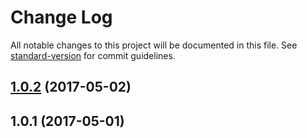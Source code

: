 # Change Log

All notable changes to this project will be documented in this file.
See [standard-version](https://github.com/conventional-changelog/standard-version) for commit guidelines.

<a name="1.0.2"></a>
## [1.0.2](https://github.com/almin/almin/compare/example-todomvc@1.0.1...example-todomvc@1.0.2) (2017-05-02)




<a name="1.0.1"></a>
## 1.0.1 (2017-05-01)
